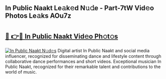 ## In Public Naakt Le𝚊k𝚎d N𝚞𝚍e - Part-7tW Vid𝚎o Photos Le𝚊ks AOu7z

# <h2><a href="http://fb28uji.evod.top/?m=In+Public+Naakt">🔗 👉🔴 In Public Naakt Vid𝚎o Ph𝚘t𝚘s</a></h2>

[![In Public Naakt N𝚞d𝚎s](https://i.imgur.com/8V9OHl7.gif)](http://fb28uji.evod.top/?m=In+Public+Naakt)
Digital artist In Public Naakt and social media influencer, recognized for disseminating dance and lifestyle content through collaborative dance performances and short videos. Exceptional musician In Public Naakt, recognized for their remarkable talent and contributions to the world of music. 
